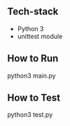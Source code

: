 ## Tech-stack
* Python 3
* unittest module

## How to Run
python3 main.py

## How to Test
python3 test.py